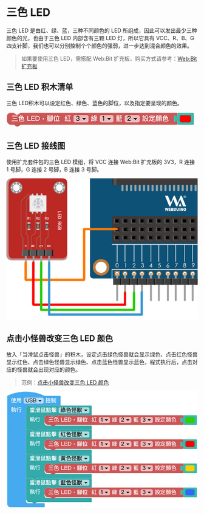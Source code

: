 # 三色 LED

三色 LED 是由红、绿、蓝，三种不同颜色的 LED 所组成，因此可以发出最少三种颜色的光，也由于三色 LED 内部含有三颗 LED 灯，所以它具有 VCC、R、B、G 四支针脚，我们也可以分别控制个个颜色的强弱，进一步达到混合颜色的效果。

> 如果要使用三色 LED，需搭配 Web:Bit 扩充板，购买方式请参考：[Web:Bit 扩充板](https://store.webduino.io/products/webbit-extension-board?utm_source=webbit&utm_medium=article#_blank)

## 三色 LED 积木清单

三色 LED积木可以设定红色、绿色、蓝色的脚位，以及指定要呈现的颜色。

![LED](../../../../media/zh-cn/education/extension-full-package/rgb-led-01.jpg)


## 三色 LED 接线图

使用扩充套件包的三色 LED 模组，将 VCC 连接 Web:Bit 扩充板的 3V3，R 连接 1 号脚，G 连接 2 号脚，B 连接 3 号脚。

![LED](../../../../media/zh-cn/education/extension-full-package/rgb-led-02.jpg)

## 点击小怪兽改变三色 LED 颜色

放入「当滑鼠点击怪兽」的积木，设定点击绿色怪兽就会显示绿色、点击红色怪兽显示红色、点击绿色怪兽显示绿色、点击蓝色怪兽显示蓝色，程式执行后，点击对应的怪兽就会出现对应的颜色。

> 范例：[点击小怪兽改变三色 LED 颜色](https://webbit.webduino.io/blockly/?demo=default#YqKrZ8QQJEKR4#_blank)

![LED](../../../../media/zh-cn/education/extension-full-package/rgb-led-03.jpg)




